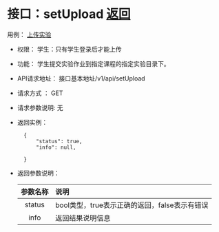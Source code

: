 <!-- markdownlint-disable MD033-->
<!-- 禁止MD033类型的警告 https://www.npmjs.com/package/markdownlint -->

# 接口：setUpload  [返回](./README.md)
用例： [上传实验](./学生上传实验.md)

- 权限：
    学生：只有学生登录后才能上传
   

- 功能：
    学生提交实验作业到指定课程的指定实验目录下。

- API请求地址：
   接口基本地址/v1/api/setUpload

- 请求方式 ：
    GET

- 请求参数说明:
    无

- 返回实例：

        {
            "status": true,
            "info": null,
            
        }

- 返回参数说明：

  |参数名称|说明|
  |:---------:|:--------------------------------------------------------|
  |status|bool类型，true表示正确的返回，false表示有错误|
  |info|返回结果说明信息|
 